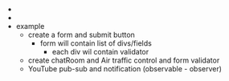* 
* 
* example 
  * create a form and submit button 
    * form will contain list of divs/fields
      * each div wil contain validator 
  * create chatRoom and Air traffic control and form validator
  * YouTube pub-sub and notification  (observable - observer)